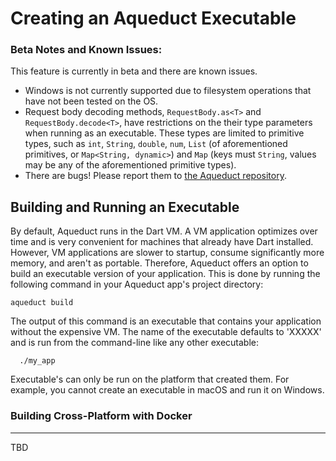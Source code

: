 # Creating an Aqueduct Executable

### Beta Notes and Known Issues:

This feature is currently in beta and there are known issues.

- Windows is not currently supported due to filesystem operations that have not been tested on the OS.
- Request body decoding methods, `RequestBody.as<T>` and `RequestBody.decode<T>`, have restrictions on the their type parameters when running as an executable. These types are limited to primitive types, such as `int`, `String`, `double`, `num`, `List` (of aforementioned primitives, or `Map<String, dynamic>`) and `Map` (keys must `String`, values may be any of the aforementioned primitive types).
- There are bugs! Please report them to [the Aqueduct repository](https://github.com/stablekernel/aqueduct/issues).

## Building and Running an Executable

By default, Aqueduct runs in the Dart VM. A VM application optimizes over time and is very convenient for machines that already have Dart installed. However, VM applications are slower to startup, consume significantly more memory, and aren't as portable. Therefore, Aqueduct offers an option to build an executable version of your application. This is done by running the following command in your Aqueduct app's project directory:

```
aqueduct build
```

The output of this command is an executable that contains your application without the expensive VM. The name of the executable defaults to 'XXXXX' and is run from the command-line like any other executable:

```
  ./my_app
```

Executable's can only be run on the platform that created them. For example, you cannot create an executable in macOS and run it on Windows.

### Building Cross-Platform with Docker

-------
TBD
